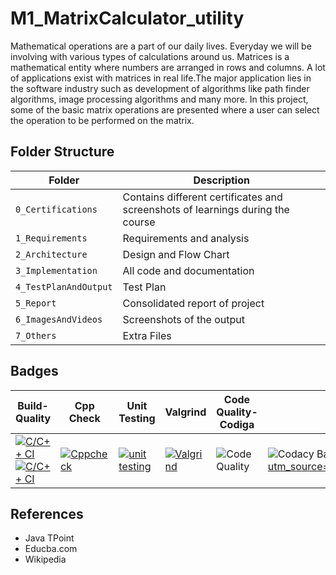 # M1_MatrixCalculator_utility
Mathematical operations are a part of our daily lives. Everyday we will be involving with various types of calculations around us. Matrices is a mathematical entity where numbers are arranged in rows and columns. A lot of applications exist with matrices in real life.The major application lies in the software industry such as development of algorithms like path finder algorithms, image processing algorithms and many more. In this project, some of the basic matrix operations are presented where a user can select the operation to be performed on the matrix.
## Folder Structure
| Folder | Description |
|--------|-------------|
| `0_Certifications` | Contains different certificates and screenshots of learnings during the course |
| `1_Requirements` | Requirements and analysis |
| `2_Architecture` | Design and Flow Chart |
| `3_Implementation` | All code and documentation |
| `4_TestPlanAndOutput` | Test Plan |
| `5_Report` | Consolidated report of project |
| `6_ImagesAndVideos` | Screenshots of the output |
| `7_Others` | Extra Files |
## Badges
| Build-Quality | Cpp Check | Unit Testing | Valgrind | Code Quality-Codiga| Code Quality-Codacy |
|------------|----------|------------|------------|-----------|---------|
|[![C/C++ CI](https://github.com/nimishpalod/M1_MatrixCalculator_utility/actions/workflows/linuxc-cpp.yml/badge.svg)](https://github.com/nimishpalod/M1_MatrixCalculator_utility/actions/workflows/linuxc-cpp.yml) [![C/C++ CI](https://github.com/nimishpalod/M1_MatrixCalculator_utility/actions/workflows/makeBuild-cpp.yml/badge.svg)](https://github.com/nimishpalod/M1_MatrixCalculator_utility/actions/workflows/makeBuild-cpp.yml) | [![Cppcheck](https://github.com/nimishpalod/M1_MatrixCalculator_utility/actions/workflows/static-cpp.yml/badge.svg)](https://github.com/nimishpalod/M1_MatrixCalculator_utility/actions/workflows/static-cpp.yml) | [![unit testing](https://github.com/nimishpalod/M1_MatrixCalculator_utility/actions/workflows/unitTest.yml/badge.svg)](https://github.com/nimishpalod/M1_MatrixCalculator_utility/actions/workflows/unitTest.yml) | [![Valgrind](https://github.com/nimishpalod/M1_MatrixCalculator_utility/actions/workflows/Valgrind.yml/badge.svg)](https://github.com/nimishpalod/M1_MatrixCalculator_utility/actions/workflows/Valgrind.yml) | ![Code Quality](https://api.codiga.io/project/31035/status/svg) |![Codacy Badge](https://app.codacy.com/project/badge/Grade/c2e6ca811aea4dbd831223b181989b84)(https://www.codacy.com/gh/nimishpalod/M1_MatrixCalculator_utility/dashboard?utm_source=github.com&amp;utm_medium=referral&amp;utm_content=nimishpalod/M1_MatrixCalculator_utility&amp;utm_campaign=Badge_Grade) |
 ## References
 * Java TPoint
 * Educba.com
 * Wikipedia 
 
